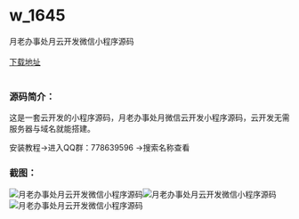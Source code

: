 # w_1645
月老办事处月云开发微信小程序源码
<br/></br>
[下载地址](https://www.uuid2.com/1645.html "下载地址")
<br/></br>
<h3>源码简介：</h3>
<p>这是一套云开发的小程序源码，月老办事处月微信云开发小程序源码，云开发无需服务器与域名就能搭建。<p>
<p>安装教程->进入QQ群：778639596 ->搜索名称查看<p>
<h3>截图：</h3>
<img src="https://www.uuid2.com/wp-content/uploads/img/202109/8b142e1650.png" alt="月老办事处月云开发微信小程序源码"><img src="https://www.uuid2.com/wp-content/uploads/img/202109/30f73ae734.png" alt="月老办事处月云开发微信小程序源码"><img src="https://www.uuid2.com/wp-content/uploads/img/202109/653a0e1252.png" alt="月老办事处月云开发微信小程序源码">
